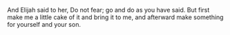 And Elijah said to her, Do not fear; go and do as you have said. But first make me a little cake of it and bring it to me, and afterward make something for yourself and your son.
